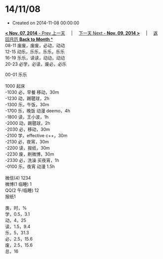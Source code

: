 # 14/11/08

- Created on 2014-11-08 00:00:00

[**< Nov. 07, 2014** - Prev 上一天](_archived/lifelogs/2014/11/d07.md) &nbsp; &nbsp; | &nbsp; &nbsp; [下一天 Next - **Nov. 09, 2014 >**](_archived/lifelogs/2014/11/d09.md) &nbsp; &nbsp; |  &nbsp; &nbsp; [返回月历 **Back to Month ^**](_archived/lifelogs/2014/11/index.md)
<br/>08-11 废废，废废，必动，动动<br/>12-15 动乐，乐乐，乐乐，乐乐<br/>16-19 乐乐，读读，动动，动动<br/>20-23 必学，必读，废必，必乐</div><div>00-01 乐乐<br/><div><br/></div>1000 起床<br/>-1030 必，早餐 移动，30m<br/>-1230 动，踢毽球，2h<br/>-1300 乐，午饭，30m<br/>-1700 乐，晚饭 动漫 deemo，4h<br/>-1800 读，王小波，1h<br/>-2000 动，踢毽球，2h<br/>-2030 必，移动，30m<br/>-2100 学，effective c++，30m<br/>-2130 必，夜宵，30m<br/>-2200 读，报纸，30m<br/>-2230 废，刷微博，30m<br/>-2330 必，洗澡 买夜宵，1h<br/>-0100 乐，夜宵 动漫 1.5h<div><br/></div>微信(4) 1234<br/>微博(1 临睡) 1<br/>QQ(2 午/临睡) 12<br/>报纸1<div><br/></div>类，时，%<br/>学，0.5，3.1<br/>动，4，25<br/>读，1.5，9.4<br/>乐，5，31.3<br/>必，2.5，15.6<br/>废，2.5，15.6<br/>总，16</div>
